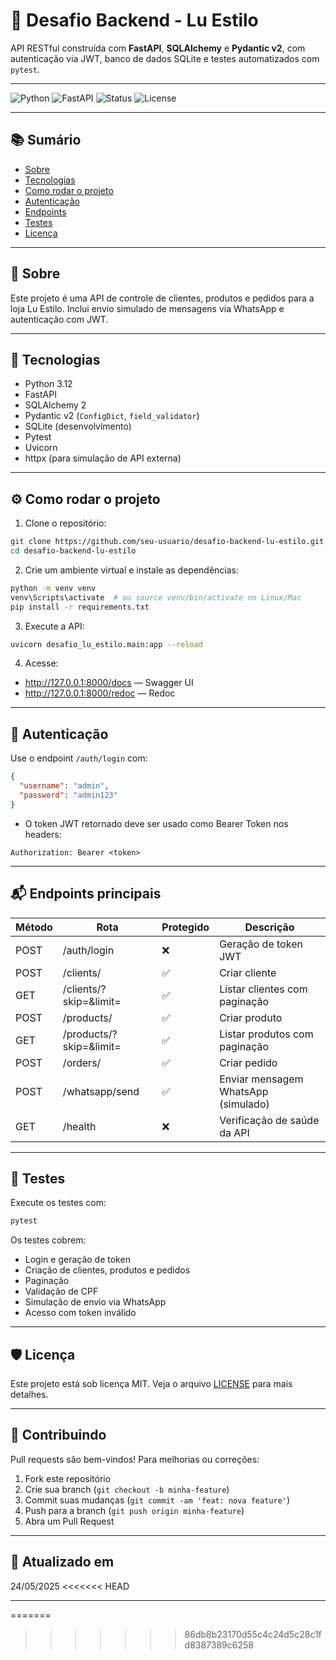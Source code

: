 # 💅 Desafio Backend - Lu Estilo

API RESTful construída com **FastAPI**, **SQLAlchemy** e **Pydantic v2**, com autenticação via JWT, banco de dados SQLite e testes automatizados com `pytest`.

---

![Python](https://img.shields.io/badge/Python-3.12-blue)
![FastAPI](https://img.shields.io/badge/FastAPI-0.95+-success)
![Status](https://img.shields.io/badge/status-em%20desenvolvimento-yellow)
![License](https://img.shields.io/badge/license-MIT-blue.svg)

---

## 📚 Sumário

- [Sobre](#sobre)
- [Tecnologias](#tecnologias)
- [Como rodar o projeto](#como-rodar-o-projeto)
- [Autenticação](#autenticação)
- [Endpoints](#endpoints)
- [Testes](#testes)
- [Licença](#licença)

---

## 📌 Sobre

Este projeto é uma API de controle de clientes, produtos e pedidos para a loja Lu Estilo. Inclui envio simulado de mensagens via WhatsApp e autenticação com JWT.

---

## 🚀 Tecnologias

- Python 3.12
- FastAPI
- SQLAlchemy 2
- Pydantic v2 (`ConfigDict`, `field_validator`)
- SQLite (desenvolvimento)
- Pytest
- Uvicorn
- httpx (para simulação de API externa)

---

## ⚙️ Como rodar o projeto

1. Clone o repositório:
```bash
git clone https://github.com/seu-usuario/desafio-backend-lu-estilo.git
cd desafio-backend-lu-estilo
```

2. Crie um ambiente virtual e instale as dependências:
```bash
python -m venv venv
venv\Scripts\activate  # ou source venv/bin/activate no Linux/Mac
pip install -r requirements.txt
```

3. Execute a API:
```bash
uvicorn desafio_lu_estilo.main:app --reload
```

4. Acesse:
- http://127.0.0.1:8000/docs — Swagger UI
- http://127.0.0.1:8000/redoc — Redoc

---

## 🔐 Autenticação

Use o endpoint `/auth/login` com:
```json
{
  "username": "admin",
  "password": "admin123"
}
```

- O token JWT retornado deve ser usado como Bearer Token nos headers:
```
Authorization: Bearer <token>
```

---

## 📬 Endpoints principais

| Método | Rota                    | Protegido | Descrição                           |
|--------|-------------------------|-----------|-------------------------------------|
| POST   | /auth/login             | ❌        | Geração de token JWT                |
| POST   | /clients/               | ✅        | Criar cliente                       |
| GET    | /clients/?skip=&limit=  | ✅        | Listar clientes com paginação       |
| POST   | /products/              | ✅        | Criar produto                       |
| GET    | /products/?skip=&limit= | ✅        | Listar produtos com paginação       |
| POST   | /orders/                | ✅        | Criar pedido                        |
| POST   | /whatsapp/send          | ✅        | Enviar mensagem WhatsApp (simulado) |
| GET    | /health                 | ❌        | Verificação de saúde da API         |

---

## 🧪 Testes

Execute os testes com:

```bash
pytest
```

Os testes cobrem:

- Login e geração de token
- Criação de clientes, produtos e pedidos
- Paginação
- Validação de CPF
- Simulação de envio via WhatsApp
- Acesso com token inválido

---

## 🛡️ Licença

Este projeto está sob licença MIT. Veja o arquivo [LICENSE](LICENSE) para mais detalhes.

---

## 🤝 Contribuindo

Pull requests são bem-vindos! Para melhorias ou correções:

1. Fork este repositório
2. Crie sua branch (`git checkout -b minha-feature`)
3. Commit suas mudanças (`git commit -am 'feat: nova feature'`)
4. Push para a branch (`git push origin minha-feature`)
5. Abra um Pull Request

---

## 📅 Atualizado em

24/05/2025
<<<<<<< HEAD

---
=======
>>>>>>> 86db8b23170d55c4c24d5c28c1fd8387389c6258
